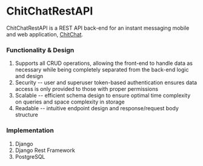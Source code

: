 # ChitChatRestAPI
ChitChatRestAPI is a REST API back-end for an instant messaging mobile and web application, [ChitChat](https://github.com/ryanbrandt/ChitChat).
### Functionality & Design ###
1) Supports all CRUD operations, allowing the front-end to handle data as necessary while being completely separated from the back-end logic and design
2) Security -- user and superuser token-based authentication ensures data access is only provided to those with proper permissions
3) Scalable -- efficient schema design to ensure optimal time complexity on queries and space complexity in storage
4) Readable -- intuitive endpoint design and response/request body structure 
### Implementation ###
1) Django
2) Django Rest Framework
3) PostgreSQL
